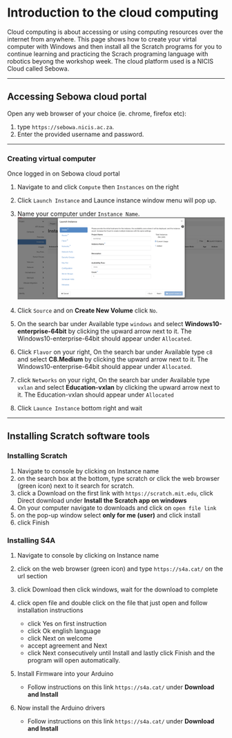 # Introduction to the cloud computing

Cloud computing is about accessing or using computing resources over the internet from anywhere. This page shows how to create your virtal computer with Windows and then install all the Scratch programs for you to continue learning and practicing the Scrach programing language with robotics beyong the workshop week. The cloud platform used is a NICIS Cloud called Sebowa. 

---

## Accessing Sebowa cloud portal

Open any web browser of your choice (ie. chrome, firefox etc):
1. type `https://sebowa.nicis.ac.za`. 
2. Enter the provided username and password.
---


### Creating virtual computer 

Once logged in on Sebowa cloud portal
1. Navigate to and click `Compute` then `Instances` on the right 
2. Click `Launch Instance` and Launce instance window menu will pop up.
3. Name your computer under `Instance Name`. 
![image](<launchpopup .png>)

4. Click `Source` and on **Create New Volume** click `No`.
5. On the search bar under Available type `windows` and select **Windows10-enterprise-64bit**  by clicking the upward arrow next to it. The Windows10-enterprise-64bit should appear under `Allocated`.

6. Click `Flavor` on your right, On the search bar under Available type `c8` and select **C8.Medium**  by clicking the upward arrow next to it. The Windows10-enterprise-64bit should appear under `Allocated`. 

7. click `Networks` on your right, On the search bar under Available type `vxlan` and select **Education-vxlan**  by clicking the upward arrow next to it. The Education-vxlan should appear under `Allocated`
8. Click `Launce Instance` bottom right and wait 
---


## Installing Scratch software tools

### Installing Scratch 
1. Navigate to console by clicking on Instance name 
2. on the search box at the bottom, type scratch or click the web  browser (green icon) next to it search for scratch. 
3. click a Download on the first link with `https://scratch.mit.edu`, click Direct download under **Install the Scratch app on windows**   
4. On your computer navigate to downloads and click on `open file link`
5. on the pop-up window select **only for me (user)** and click install
6. click Finish


### Installing S4A 

1. Navigate to console by clicking on Instance name 
2. click on the web  browser (green icon) and type `https://s4a.cat/` on the url section 
3. click Download then click windows, wait for the download to complete
4. click open file and double click on the file that just open and follow installation instructions 
    - click Yes on first instruction
    - click Ok english language 
    - click Next on welcome 
    - accept agreement and Next 
    - click Next consecutively until  Install and lastly click Finish and the program will open automatically.

6. Install Firmware into your Arduino 
    - Follow instructions on this link `https://s4a.cat/` under **Download and Install** 

7. Now install the Arduino drivers
    - Follow instructions on this link `https://s4a.cat/` under **Download and Install**